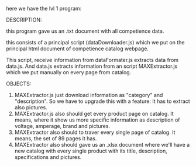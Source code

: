 here we have the lvl 1 program: 

DESCRIPTION:

  this program gave us an .txt document with all competience data.

  this consists of a principal script (dataDownloader.js) which we put on the principal html document of competience catalog webpage.

  This script, receive information from dataFormater.js extracts data from data.js.
  And data.js extracts information from an script MAXExtractor.js which we put manually on every page from catalog.

OBJECTS:

  1) MAXExtractor.js just download information as "category" and "description". So we have to upgrade this with a feature: It has to extract also pictures. 
  2) MAXExtractor.js also should get every product page on catalog. It means, where it show us more specific information as description of voltage, amperage, brand and pictures.
  3) MAXExtractor also should to traver every single page of catalog. It means, the set of 89 pages it has.
  4) MAXExtractor also should gave us an .xlsx document where we'll have a new catalog with every single product with its title, description, specifications and pictures.
